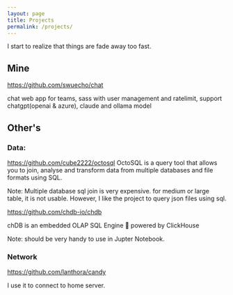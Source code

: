 ```yaml
---
layout: page
title: Projects
permalink: /projects/
---
```


I start to realize that things are fade away too fast. 

## Mine


<https://github.com/swuecho/chat>

chat web app for teams, sass with user management and ratelimit, support chatgpt(openai & azure), claude and ollama model

## Other's 


### Data:

<https://github.com/cube2222/octosql>
OctoSQL is a query tool that allows you to join, analyse and transform data from multiple databases and file formats using SQL.

Note: Multiple database sql join is very expensive. for medium or large table, it is not usable. However, I like the project to query json files using sql.


<https://github.com/chdb-io/chdb>

chDB is an embedded OLAP SQL Engine 🚀 powered by ClickHouse

Note: should be very handy to use in Jupter Notebook.

### Network

<https://github.com/lanthora/candy>

I use it to connect to home server.


